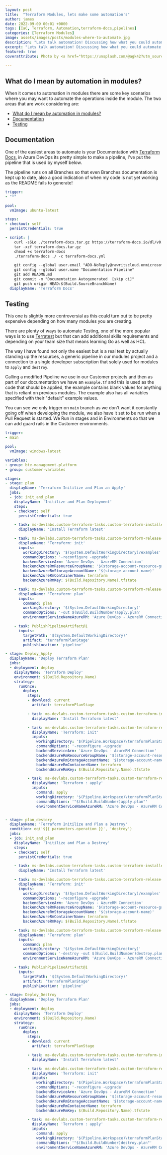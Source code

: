 ```yaml
---
layout: post
title:  "Terraform Modules, lets make some automation's"
author: james
date: 2022-09-09 00:01 +0000
tags: [IaC, Terraform, Automation,terraform-docs,pipelines]
categories: [Terraform Modules]
image: assets/images/posts/modules-where-to-automate.jpg
description: "Lets talk automation! Discussing how what you could automate in your Terraform modules."
excerpt: "Lets talk automation! Discussing how what you could automate in your Terraform modules."
featured: true
coverattribute: Photo by <a href="https://unsplash.com/@agk42?utm_source=unsplash&utm_medium=referral&utm_content=creditCopyText">Alex Knight</a> on <a href="https://unsplash.com/s/photos/automation?utm_source=unsplash&utm_medium=referral&utm_content=creditCopyText">Unsplash</a>
  
---
```


## What do I mean by automation in modules?

When it comes to automation in modules there are some key scenarios where you may want to automate the operations inside the module. The two areas that are work considering are:

- [What do I mean by automation in modules?](#what-do-i-mean-by-automation-in-modules)
- [Documentation](#documentation)
- [Testing](#testing)

## Documentation

One of the easiest areas to automate is your Documentation with [Terraform Docs](http://www.terraform-docs.io), in Azure DevOps its pretty simple to make a pipeline, I've put the pipeline that is used by myself below.

The pipeline runs on all Branches so that even Branches documentation is kept up to date, also a good indication of when my code is not yet working as the README fails to generate!

```yml
trigger:
- "*"

pool:
  vmImage: ubuntu-latest

steps:
- checkout: self
  persistCredentials: true

- script: |
    curl -sSLo ./terraform-docs.tar.gz https://terraform-docs.io/dl/v0.16.0/terraform-docs-v0.16.0-linux-amd64.tar.gz
    tar -xzf terraform-docs.tar.gz
    chmod +x terraform-docs
    ./terraform-docs ./ -c terraform-docs.yml

    git config --global user.email "ADO-NoReply@rawritscloud.onmicrosoft.com"
    git config --global user.name "Documentation Pipeline"
    git add README.md
    git commit -m "Documentation Autogenerated  [skip ci]"
    git push origin HEAD:$(Build.SourceBranchName)
  displayName: 'Terraform Docs'
```

## Testing

This one is slightly more controversial as this could turn out to be pretty expensive depending on how many modules you are creating.

There are plenty of ways to automate Testing, one of the more popular ways is to use [Terratest](https://terratest.gruntwork.io) but that can add additional skills requirements and depending on your team size that means learning Go as well as HCL.

The way I have found not only the easiest but is a real test by actually standing up the resources, a generic pipeline in our modules project and a connection to a single developer subscription that solely used for modules to  ``apply`` and ``destroy``.

Calling a modified Pipeline we use in our Customer projects and then as part of our documentation we have an ``example.tf`` and this is used as the code that should be applied, the example contains blank values for anything that is reliant on previous modules. The example also has all variables specified with their "default" example values.

You can see we only trigger on ``main`` branch as we don't want it constantly going off when developing the module, we also have it set to be run when a Pull Request is started. We Run in stages and in Environments so that we can add guard rails in the Customer environments.

```yml
trigger:
- main

pool:
  vmImage: windows-latest

variables:
- group: bte-management-platform
- group: customer-variables

stages:
- stage: plan
  displayName: 'Terraform Initilize and Plan an Apply'
  jobs:
  - job: init_and_plan
    displayName: 'Initilize and Plan Deployment' 
    steps:
    - checkout: self
      persistCredentials: true

    - task: ms-devlabs.custom-terraform-tasks.custom-terraform-installer-task.TerraformInstaller@0
      displayName: 'Install Terraform latest'

    - task: ms-devlabs.custom-terraform-tasks.custom-terraform-release-task.TerraformTaskV2@2
      displayName: 'Terraform: init'
      inputs:
        workingDirectory: '$(System.DefaultWorkingDirectory)/examples'
        commandOptions: '-reconfigure -upgrade'
        backendServiceArm: 'Azure DevOps - AzureRM Connection'
        backendAzureRmResourceGroupName: '$(storage-account-resource-group)'
        backendAzureRmStorageAccountName: '$(storage-account-name)'
        backendAzureRmContainerName: terraform
        backendAzureRmKey: $(Build.Repository.Name).tfstate

    - task: ms-devlabs.custom-terraform-tasks.custom-terraform-release-task.TerraformTaskV2@2
      displayName: 'Terraform: plan'
      inputs:
        command: plan
        workingDirectory: '$(System.DefaultWorkingDirectory)'
        commandOptions: '-out $(Build.BuildNumber)apply.plan'
        environmentServiceNameAzureRM: 'Azure DevOps - AzureRM Connection'

    - task: PublishPipelineArtifact@1
      inputs:
        targetPath: '$(System.DefaultWorkingDirectory)'
        artifact: 'terraformPlanStage'
        publishLocation: 'pipeline'

- stage: Deploy_Apply
  displayName: 'Deploy Terraform Plan'
  jobs:
  - deployment: deploy
    displayName: 'Terraform Deploy'
    environment: $(Build.Repository.Name)
    strategy:
      runOnce:
        deploy:
          steps:
          - download: current
            artifact: terraformPlanStage

          - task: ms-devlabs.custom-terraform-tasks.custom-terraform-installer-task.TerraformInstaller@0
            displayName: 'Install Terraform latest'

          - task: ms-devlabs.custom-terraform-tasks.custom-terraform-release-task.TerraformTaskV2@2
            displayName: 'Terraform: init'
            inputs:
              workingDirectory: '$(Pipeline.Workspace)\terraformPlanStage\'
              commandOptions: '-reconfigure -upgrade'
              backendServiceArm: 'Azure DevOps - AzureRM Connection'
              backendAzureRmResourceGroupName: '$(storage-account-resource-group)'
              backendAzureRmStorageAccountName: '$(storage-account-name)'
              backendAzureRmContainerName: terraform
              backendAzureRmKey: $(Build.Repository.Name).tfstate

          - task: ms-devlabs.custom-terraform-tasks.custom-terraform-release-task.TerraformTaskV2@2
            displayName: 'Terraform : apply'
            inputs:
              command: apply
              workingDirectory: '$(Pipeline.Workspace)\terraformPlanStage\'
              commandOptions: '"$(Build.BuildNumber)apply.plan"'
              environmentServiceNameAzureRM: 'Azure DevOps - AzureRM Connection'


- stage: plan_destory
  displayName: 'Terraform Initilize and Plan a Destroy'
  condition: eq('${{ parameters.operation }}', 'destroy')
  jobs:
  - job: init_and_plan
    displayName: 'Initilize and Plan a Destroy' 
    steps:
    - checkout: self
      persistCredentials: true

    - task: ms-devlabs.custom-terraform-tasks.custom-terraform-installer-task.TerraformInstaller@0
      displayName: 'Install Terraform latest'

    - task: ms-devlabs.custom-terraform-tasks.custom-terraform-release-task.TerraformTaskV2@2
      displayName: 'Terraform: init'
      inputs:
        workingDirectory: '$(System.DefaultWorkingDirectory)/examples'
        commandOptions: '-reconfigure -upgrade'
        backendServiceArm: 'Azure DevOps - AzureRM Connection'
        backendAzureRmResourceGroupName: '$(storage-account-resource-group)'
        backendAzureRmStorageAccountName: '$(storage-account-name)'
        backendAzureRmContainerName: terraform
        backendAzureRmKey: $(Build.Repository.Name).tfstate

    - task: ms-devlabs.custom-terraform-tasks.custom-terraform-release-task.TerraformTaskV2@2
      displayName: 'Terraform: plan'
      inputs:
        command: plan
        workingDirectory: '$(System.DefaultWorkingDirectory)'
        commandOptions: '-destroy -out $(Build.BuildNumber)destroy.plan'
        environmentServiceNameAzureRM: 'Azure DevOps - AzureRM Connection'

    - task: PublishPipelineArtifact@1
      inputs:
        targetPath: '$(System.DefaultWorkingDirectory)'
        artifact: 'terraformPlanStage'
        publishLocation: 'pipeline'

- stage: Deploy_Destroy
  displayName: 'Deploy Terraform Plan'
  jobs:
  - deployment: deploy
    displayName: 'Terraform Deploy'
    environment: $(Build.Repository.Name)
    strategy:
      runOnce:
        deploy:
          steps:
          - download: current
            artifact: terraformPlanStage

          - task: ms-devlabs.custom-terraform-tasks.custom-terraform-installer-task.TerraformInstaller@0
            displayName: 'Install Terraform latest'

          - task: ms-devlabs.custom-terraform-tasks.custom-terraform-release-task.TerraformTaskV2@2
            displayName: 'Terraform: init'
            inputs:
              workingDirectory: '$(Pipeline.Workspace)\terraformPlanStage\'
              commandOptions: '-reconfigure -upgrade'
              backendServiceArm: 'Azure DevOps - AzureRM Connection'
              backendAzureRmResourceGroupName: '$(storage-account-resource-group)'
              backendAzureRmStorageAccountName: '$(storage-account-name)'
              backendAzureRmContainerName: terraform
              backendAzureRmKey: $(Build.Repository.Name).tfstate

          - task: ms-devlabs.custom-terraform-tasks.custom-terraform-release-task.TerraformTaskV2@2
            displayName: 'Terraform : apply'
            inputs:
              command: apply
              workingDirectory: '$(Pipeline.Workspace)\terraformPlanStage\'
              commandOptions: '"$(Build.BuildNumber)destroy.plan"'
              environmentServiceNameAzureRM: 'Azure DevOps - AzureRM Connection'
```
